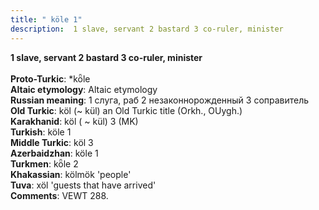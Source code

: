 ```yaml
---
title: " köle 1"
description:  1 slave, servant 2 bastard 3 co-ruler, minister
---
```

<strong> 1 slave, servant 2 bastard 3 co-ruler, minister</strong><br><br>
<strong>Proto-Turkic</strong>:  *kȫle<br>
<strong>Altaic etymology</strong>:  Altaic etymology<br>
<strong>Russian meaning</strong>:  1 слуга, раб 2 незаконнорожденный 3 соправитель<br>
<strong>Old Turkic</strong>:  köl (~ kül) an Old Turkic title (Orkh., OUygh.)<br>
<strong>Karakhanid</strong>:  köl ( ~ kül) 3 (MK)<br>
<strong>Turkish</strong>:  köle 1<br>
<strong>Middle Turkic</strong>:  köl 3<br>
<strong>Azerbaidzhan</strong>:  köle 1<br>
<strong>Turkmen</strong>:  kȫle 2<br>
<strong>Khakassian</strong>:  kölmök 'people'<br>
<strong>Tuva</strong>:  xöl 'guests that have arrived'<br>
<strong>Comments</strong>:  VEWT 288.<br>


